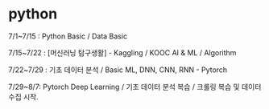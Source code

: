 ﻿# python

7/1~7/15 : Python Basic / Data Basic

7/15~7/22 : [머신러닝 탐구생활] - Kaggling / KOOC AI & ML / Algorithm

7/22~7/29 : 기초 데이터 분석 / Basic ML, DNN, CNN, RNN - 
Pytorch

7/29~8/7: Pytorch Deep Learning
 / 기초 데이터 분석 복습 / 크롤링 복습 및 데이터 수집 시작.